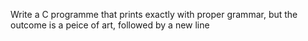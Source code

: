 Write a C programme that prints exactly with proper grammar, but the outcome is a peice of art, followed by a new line
